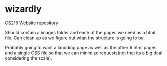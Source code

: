 # wizardly
CS215 Website repository


Should contain a images folder and each of the pages we need as a html file.
Can clean up as we figure out what the structure is going to be. 

Probably going to want a landding page as well as the other 6 html pages and a single CSS file so that we can minimize requests(not that its a big deal considering the scale).

